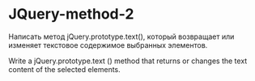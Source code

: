 # JQuery-method-2

Написать метод jQuery.prototype.text(), который возвращает или изменяет текстовое содержимое выбранных элементов.

Write a jQuery.prototype.text () method that returns or changes the text content of the selected elements.
